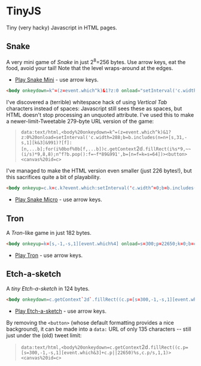 # TinyJS

Tiny (very hacky) Javascript in HTML pages.

## Snake

A very mini game of *Snake* in just 2<sup>8</sup>=256 bytes. Use arrow keys, eat the food, avoid your tail! Note that the level wraps-around at the edges.

  * [Play Snake Mini](https://danielgjackson.github.io/tinyjs/mini.html) - use arrow keys.

```html
<body onkeydown=k^=(z=event.which^k)&1?z:0 onload="setInterval('c.width=288;b=b.includes(n=n+[s,31,-s,1][k&3]&991)?[f]:[n,...b];for(i of [f,...b])c.getContext`2d`.fillRect(i%s*9,~~(i/s)*9,8,8);n^f?b.pop():f=~f*89&991',b=[n=f=k=s=64])"><button><canvas id=c>
```

I've discovered a (terrible) whitespace hack of using *Vertical Tab* characters instead of spaces: Javascript still sees these as spaces, but HTML doesn't stop processing an unquoted attribute.  I've used this to make a newer-limit-Tweetable 279-byte URL version of the game:

> `data:text/html,<body%20onkeydown=k^=(z=event.which^k)&1?z:0%20onload=setInterval('c.width=288;b=b.includes(n=n+[s,31,-s,1][k&3]&991)?[f]:[n,...b];for(i%0bof%0b[f,...b])c.getContext`2d`.fillRect(i%s*9,~~(i/s)*9,8,8);n^f?b.pop():f=~f*89&991',b=[n=f=k=s=64])><button><canvas%20id=c>`

I've managed to make the HTML version even smaller (just 226 bytes!), but this sacrifices quite a bit of playability.

```html
<body onkeyup=c.k=c.k?event.which:setInterval('c.width^=0;b=b.includes(n=n+[s,31,-s,1][c.k&3]&991)?[n]:[n,...b];for(iof[f,...b])c.getContext`2d`.fillRect(i%s*8,i/s<<3,7,7);n^f?b.pop():f=~f*89&991',b=[n=f=s=64])><canvas id=c>
```

  * [Play Snake Micro](https://danielgjackson.github.io/tinyjs/micro.html) - use arrow keys.


## Tron

A *Tron*-like game in just 182 bytes.

```html
<body onkeyup=k=[s,-1,-s,1][event.which%4] onload=s=300;p=22650;k=0;b=c.getContext`2d`;setInterval('0<p%s&p<s*s/2&(b[p]^=1)?b.fillRect(p%s,p/s,1,1,p+=k):k=0',9)><button><canvas id=c>
```

* [Play Tron](https://danielgjackson.github.io/tinyjs/tron.html) - use arrow keys.


## Etch-a-sketch

A *tiny* *Etch-a-sketch* in 124 bytes.

```html
<body onkeydown=c.getContext`2d`.fillRect((c.p=[s=300,-1,-s,1][event.which&3]+c.p||22650)%s,c.p/s,1,1)><button><canvas id=c>
```

  * [Play Etch-a-sketch](https://danielgjackson.github.io/tinyjs/etch.html) - use arrow keys.

By removing the `<button>` (whose default formatting provides a nice background), it can be made into a `data:` URL of only 135 characters -- still just under the (old) tweet limit:

> `data:text/html,<body%20onkeydown=c.getContext`2d`.fillRect((c.p=[s=300,-1,-s,1][event.which&3]+c.p||22650)%s,c.p/s,1,1)><canvas%20id=c>`
